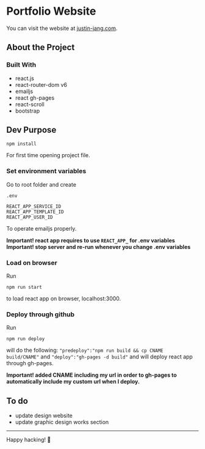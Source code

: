 # Portfolio Website

You can visit the website at [justin-jang.com](https://justin-jang.com).

## About the Project

### Built With

- react.js
- react-router-dom v6
- emailjs
- react gh-pages
- react-scroll
- bootstrap

## Dev Purpose

```
npm install
```

For first time opening project file.

### Set environment variables

Go to root folder and create

```
.env

REACT_APP_SERVICE_ID
REACT_APP_TEMPLATE_ID
REACT_APP_USER_ID
```

To operate emailjs properly.

**Important! react app requires to use `REACT_APP_` for .env variables**
**Important! stop server and re-run whenever you change .env variables**

### Load on browser

Run

```
npm run start
```

to load react app on browser, localhost:3000.

### Deploy through github

Run

```
npm run deploy
```

will do the following:
`"predeploy":"npm run build && cp CNAME build/CNAME"`
and
`"deploy":"gh-pages -d build"`
and will deploy react app through gh-pages.

**Important! added CNAME including my url in order to gh-pages to automatically include my custom url when I deploy.**

## To do

- update design website
- update graphic design works section

---

Happy hacking! 💃
